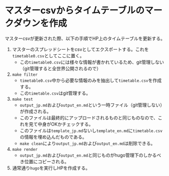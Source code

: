 # マスターcsvからタイムテーブルのマークダウンを作成

マスターcsvが更新された際、以下の手順でHP上のタイムテーブルを更新する。

1. マスターのスプレッドシートをcsvとしてエクスポートする。これを`timetable0.csv`としてここに置く。
    - この`timetable0.csv`には様々な情報が書かれているため、git管理しない（git管理すると全世界公開されるので） 
1. `make filter`
    - `timetable0.csv`中から必要な情報のみを抽出して`timetable.csv`を作成する。
    - この`timetable.csv`はgit管理する。
1. `make test`
    - `output_jp.md`および`output_en.md`という一時ファイル（git管理しない）が作成される。
    - このファイルは最終的にアップロードされるものと同じものなので、これを見て中身がOKかチェックする。
    - このファイルは`template_jp.md`ないし`template_en.md`に`timetable.csv`の情報を埋め込んだものである。
    - `make clean`により`output_jp.md`および`output_en.md`は削除できる。
1. `make render`
    - `output_jp.md`および`output_en.md`と同じものがhugo管理下のしかるべき位置にコピーされる。
1. 通常通り`hugo`を実行しHPを作成する。